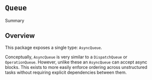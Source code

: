 # ``Queue``

<!--@START_MENU_TOKEN@-->Summary<!--@END_MENU_TOKEN@-->

## Overview

This package exposes a single type: ``AsyncQueue``.

Conceptually, ``AsyncQueue`` is very similar to a ``DispatchQueue`` or ``OperationQueue``. However, unlike these an ``AsyncQueue`` can accept async blocks. This exists to more easily enforce ordering across unstructured tasks without requiring explicit dependencies between them.
